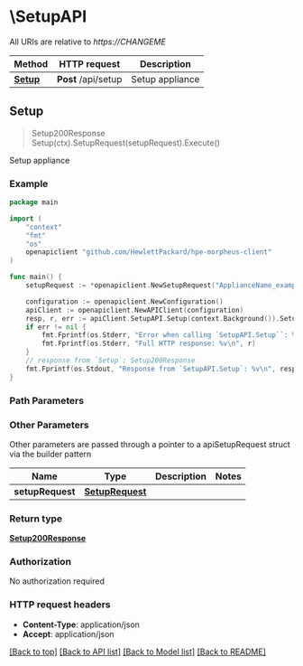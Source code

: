 # \SetupAPI

All URIs are relative to *https://CHANGEME*

Method | HTTP request | Description
------------- | ------------- | -------------
[**Setup**](SetupAPI.md#Setup) | **Post** /api/setup | Setup appliance



## Setup

> Setup200Response Setup(ctx).SetupRequest(setupRequest).Execute()

Setup appliance



### Example

```go
package main

import (
	"context"
	"fmt"
	"os"
	openapiclient "github.com/HewlettPackard/hpe-morpheus-client"
)

func main() {
	setupRequest := *openapiclient.NewSetupRequest("ApplianceName_example", "AccountName_example", "Username_example", "Email_example", "Password_example", *openapiclient.NewSetupRequestAnyOf1OneOf1Hub("CompanyName_example", "FirstName_example", "LastName_example", "Email_example", "Password_example", "JobTitle_example")) // SetupRequest |  (optional)

	configuration := openapiclient.NewConfiguration()
	apiClient := openapiclient.NewAPIClient(configuration)
	resp, r, err := apiClient.SetupAPI.Setup(context.Background()).SetupRequest(setupRequest).Execute()
	if err != nil {
		fmt.Fprintf(os.Stderr, "Error when calling `SetupAPI.Setup``: %v\n", err)
		fmt.Fprintf(os.Stderr, "Full HTTP response: %v\n", r)
	}
	// response from `Setup`: Setup200Response
	fmt.Fprintf(os.Stdout, "Response from `SetupAPI.Setup`: %v\n", resp)
}
```

### Path Parameters



### Other Parameters

Other parameters are passed through a pointer to a apiSetupRequest struct via the builder pattern


Name | Type | Description  | Notes
------------- | ------------- | ------------- | -------------
 **setupRequest** | [**SetupRequest**](SetupRequest.md) |  | 

### Return type

[**Setup200Response**](Setup200Response.md)

### Authorization

No authorization required

### HTTP request headers

- **Content-Type**: application/json
- **Accept**: application/json

[[Back to top]](#) [[Back to API list]](../README.md#documentation-for-api-endpoints)
[[Back to Model list]](../README.md#documentation-for-models)
[[Back to README]](../README.md)

